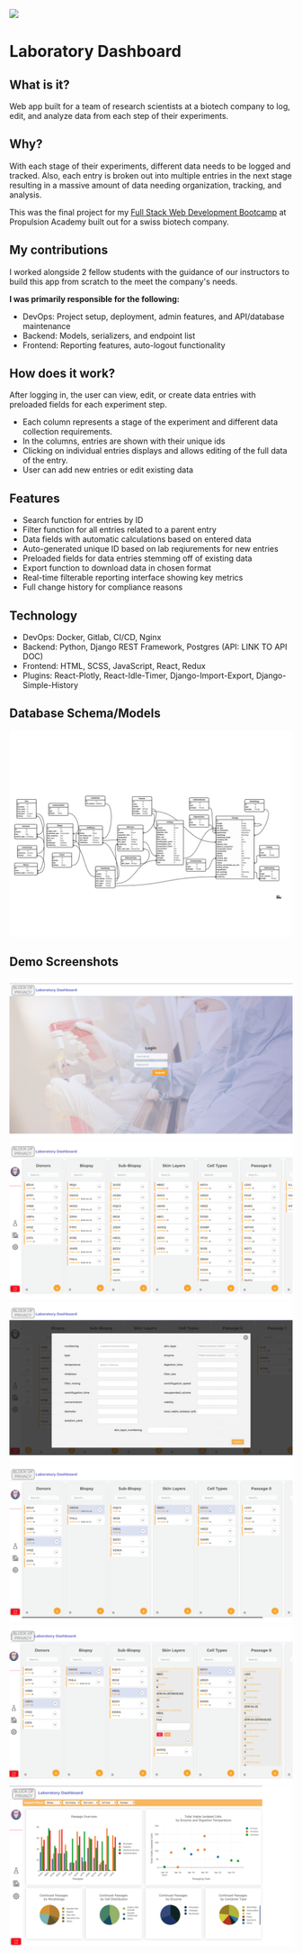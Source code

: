 ![](frontend/src/assets/logo.png)

# Laboratory Dashboard
## What is it?
Web app built for a team of research scientists at a biotech company to log, edit, and analyze data from each step of their experiments.


## Why?
With each stage of their experiments, different data needs to be logged and tracked. Also, each entry is broken out into multiple entries in the next stage resulting in a massive amount of data needing organization, tracking, and analysis.

This was the final project for my [Full Stack Web Development Bootcamp](https://propulsion.academy/full-stack) at Propulsion Academy built out for a swiss biotech company.

## My contributions
I worked alongside 2 fellow students with the guidance of our instructors to build this app from scratch to the meet the company's needs.  

**I was primarily responsible for the following:**
- DevOps: Project setup, deployment, admin features, and API/database maintenance
- Backend: Models, serializers, and endpoint list
- Frontend: Reporting features, auto-logout functionality

## How does it work?

After logging in, the user can view, edit, or create data entries with preloaded fields for each experiment step.

- Each column represents a stage of the experiment and different data collection requirements.
- In the columns, entries are shown with their unique ids
- Clicking on individual entries displays and allows editing of the full data of the entry.
- User can add new entries or edit existing data

## Features
 - Search function for entries by ID
 - Filter function for all entries related to a parent entry
 - Data fields with automatic calculations based on entered data
 - Auto-generated unique ID based on lab reqiurements for new entries
 - Preloaded fields for data entries stemming off of existing data
 - Export function to download data in chosen format
 - Real-time filterable reporting interface showing key metrics
 - Full change history for compliance reasons

## Technology
- DevOps: Docker, Gitlab, CI/CD, Nginx
- Backend: Python, Django REST Framework, Postgres (API: LINK TO API DOC)
- Frontend: HTML, SCSS, JavaScript, React, Redux
- Plugins: React-Plotly, React-Idle-Timer, Django-Import-Export, Django-Simple-History

## Database Schema/Models
![](assets/Models.png)

## Demo Screenshots
![](assets/1Login.png)
![](assets/2Dashboard.png)
![](assets/3NewEntry.png)
![](assets/4Filtering.png)
![](assets/5EntryDetail.png)
![](assets/6Reporting.png)